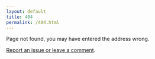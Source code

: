 ```yaml
---
layout: default
title: 404
permalink: /404.html
---
```

Page not found, you may have entered the address wrong.

<span style="text-decoration:underline;">[Report an issue or leave a comment](https://github.com/vanjac/vanjac.github.io/issues/new)</span>.